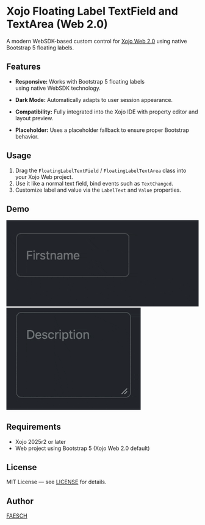 # Xojo Floating Label TextField and TextArea (Web 2.0)

A modern WebSDK-based custom control for [Xojo Web 2.0](https://www.xojo.com/products/web/) using native Bootstrap 5 floating labels.

## Features

- **Responsive:** Works with Bootstrap 5 floating labels  
  using native WebSDK technology.

- **Dark Mode:** Automatically adapts to user session appearance.

- **Compatibility:** Fully integrated into the Xojo IDE with property editor and layout preview.

- **Placeholder:** Uses a placeholder fallback to ensure proper Bootstrap behavior.

## Usage

1. Drag the `FloatingLabelTextField` / `FloatingLabelTextArea` class into your Xojo Web project.
2. Use it like a normal text field, bind events such as `TextChanged`.
3. Customize label and value via the `LabelText` and `Value` properties.

## Demo

![Floating Label TextField Demo](_Docs/FloatingLabelTextField.gif)
![Floating Label TextArea Demo](_Docs/FloatingLabelTextArea.gif)

## Requirements

- Xojo 2025r2 or later
- Web project using Bootstrap 5 (Xojo Web 2.0 default)

## License

MIT License — see [LICENSE](LICENSE) for details.

## Author

[FAESCH](https://github.com/FAESCH)
